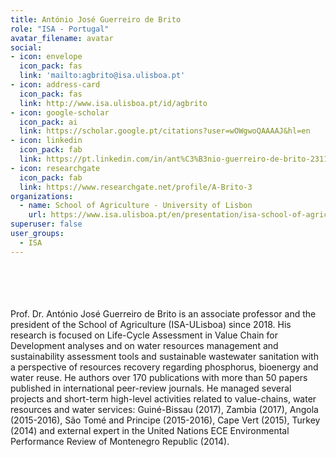 ```yaml
---
title: António José Guerreiro de Brito
role: "ISA - Portugal"
avatar_filename: avatar
social:
- icon: envelope
  icon_pack: fas
  link: 'mailto:agbrito@isa.ulisboa.pt'
- icon: address-card
  icon_pack: fas
  link: http://www.isa.ulisboa.pt/id/agbrito
- icon: google-scholar
  icon_pack: ai
  link: https://scholar.google.pt/citations?user=wOWgwoQAAAAJ&hl=en
- icon: linkedin
  icon_pack: fab
  link: https://pt.linkedin.com/in/ant%C3%B3nio-guerreiro-de-brito-23119016
- icon: researchgate
  icon_pack: fab
  link: https://www.researchgate.net/profile/A-Brito-3
organizations:
  - name: School of Agriculture - University of Lisbon
    url: https://www.isa.ulisboa.pt/en/presentation/isa-school-of-agriculture
superuser: false
user_groups:
  - ISA
---
```

<br />
<br />
<br />
<br />
Prof. Dr. António José Guerreiro de Brito is an associate professor and the president of the School of Agriculture (ISA-ULisboa) since 2018. His research is focused on Life-Cycle Assessment in Value Chain for Development analyses and on water resources management and sustainability assessment tools and sustainable wastewater sanitation with a perspective of resources recovery regarding phosphorus, bioenergy and water reuse. He authors over 170 publications with more than 50 papers published in international peer-review journals. He managed several projects and short-term high-level activities related to value-chains, water resources and water services: Guiné-Bissau (2017), Zambia (2017), Angola (2015-2016), São Tomé and Principe (2015-2016), Cape Vert (2015), Turkey (2014) and external expert in the United Nations ECE Environmental Performance Review of Montenegro Republic (2014).
